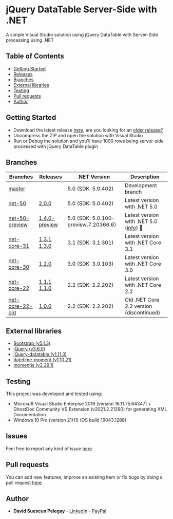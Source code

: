 # jQuery DataTable Server-Side with .NET

A simple Visual Studio solution using jQuery DataTable with Server-Side processing using .NET

## Table of Contents

* [Getting Started](#getting-started)
* [Releases](https://github.com/DavidSuescunPelegay/jQuery-datatable-server-side-net-core/releases)
* [Branches](#branches)
* [External libraries](#external-libraries)
* [Testing](#testing)
* [Pull requests](#pull-requests)
* [Author](#author)

## Getting Started

* Download the latest release [here](https://github.com/DavidSuescunPelegay/jQuery-datatable-server-side-net-core/releases/latest), are you looking for an [older release?](https://github.com/DavidSuescunPelegay/jQuery-datatable-server-side-net-core/releases)
* Uncompress the ZIP and open the solution with Visual Studio
* Run or Debug the solution and you'll have 1000 rows being server-side processed with jQuery DataTable plugin

## Branches

| Branches | Releases | .NET Version | Description |
|-|-|-|-|
| [master](https://github.com/DavidSuescunPelegay/jQuery-datatable-server-side-net-core/tree/master) |  | 5.0 (SDK: 5.0.402) | Development branch |
| [net-50](https://github.com/DavidSuescunPelegay/jQuery-datatable-server-side-net-core/tree/net-50) | [2.0.0](https://github.com/DavidSuescunPelegay/jQuery-datatable-server-side-net-core/releases/tag/2.0.0) | 5.0 (SDK: 5.0.402) | Latest version with .NET 5.0 |
| [net-50-preview](https://github.com/DavidSuescunPelegay/jQuery-datatable-server-side-net-core/tree/net-50-preview) | [1.4.0-preview](https://github.com/DavidSuescunPelegay/jQuery-datatable-server-side-net-core/releases/tag/1.4.0-preview) | 5.0 (SDK: 5.0.100-preview.7.20366.6) | Latest version with .NET 5.0 ([info](https://github.com/DavidSuescunPelegay/jQuery-datatable-server-side-net-core/tree/master/docs/net-50)) 🧪 |
| [net-core-31](https://github.com/DavidSuescunPelegay/jQuery-datatable-server-side-net-core/tree/net-core-31) | [1.3.1](https://github.com/DavidSuescunPelegay/jQuery-datatable-server-side-net-core/releases/tag/1.3.1)<br>[1.3.0](https://github.com/DavidSuescunPelegay/jQuery-datatable-server-side-net-core/releases/tag/1.3.0) | 3.1 (SDK: 3.1.301) | Latest version with .NET Core 3.1 |
| [net-core-30](https://github.com/DavidSuescunPelegay/jQuery-datatable-server-side-net-core/tree/net-core-30) | [1.2.0](https://github.com/DavidSuescunPelegay/jQuery-datatable-server-side-net-core/releases/tag/1.2.0) | 3.0 (SDK: 3.0.103) | Latest version with .NET Core 3.0 |
| [net-core-22](https://github.com/DavidSuescunPelegay/jQuery-datatable-server-side-net-core/tree/net-core-22) | [1.1.1](https://github.com/DavidSuescunPelegay/jQuery-datatable-server-side-net-core/releases/tag/1.1.1)<br>[1.1.0](https://github.com/DavidSuescunPelegay/jQuery-datatable-server-side-net-core/releases/tag/1.1.0) | 2.2 (SDK: 2.2.202) | Latest version with .NET Core 2.2 |
| [net-core-22-old](https://github.com/DavidSuescunPelegay/jQuery-datatable-server-side-net-core/tree/net-core-22-old) | [1.0.0](https://github.com/DavidSuescunPelegay/jQuery-datatable-server-side-net-core/releases/tag/1.0.0) | 2.2 (SDK: 2.2.202) | Old .NET Core 2.2 version (discontinued) |

## External libraries

* [Bootstrap (v5.1.3)](https://getbootstrap.com/)
* [jQuery (v3.6.0)](https://jquery.com/)
* [jQuery-datatable (v1.11.3)](https://datatables.net/)
* [datetime-moment (v1.10.21)](https://datatables.net/plug-ins/sorting/datetime-moment)
* [momentjs (v2.29.1)](https://momentjs.com/)

## Testing

This project was developed and tested using:

* Microsoft Visual Studio Enterpise 2019 (version 16.11.75.64347) + GhostDoc Community VS Extension (v2021.2.21290) for generating XML Documentation
* Windows 10 Pro (version 21H1) (OS build 19043.1288)

## Issues

Feel free to report any kind of issue [here](https://github.com/DavidSuescunPelegay/jQuery-datatable-server-side-net-core/issues/new)

## Pull requests

You can add new features, improve an existing item or fix bugs by doing a pull request [here](https://github.com/DavidSuescunPelegay/jQuery-datatable-server-side-net-core/pulls)

## Author

* **David Suescun Pelegay** - [LinkedIn](https://www.linkedin.com/in/DavidSuescunPelegay) - [PayPal](https://www.paypal.me/DavidSuescunPelegay)

